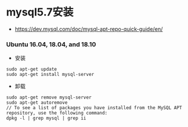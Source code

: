 # mysql5.7安装

* https://dev.mysql.com/doc/mysql-apt-repo-quick-guide/en/

### Ubuntu 16.04, 18.04, and 18.10
* 安装
```
sudo apt-get update
sudo apt-get install mysql-server
```
* 卸载
```
sudo apt-get remove mysql-server
sudo apt-get autoremove
// To see a list of packages you have installed from the MySQL APT repository, use the following command:
dpkg -l | grep mysql | grep ii
```


